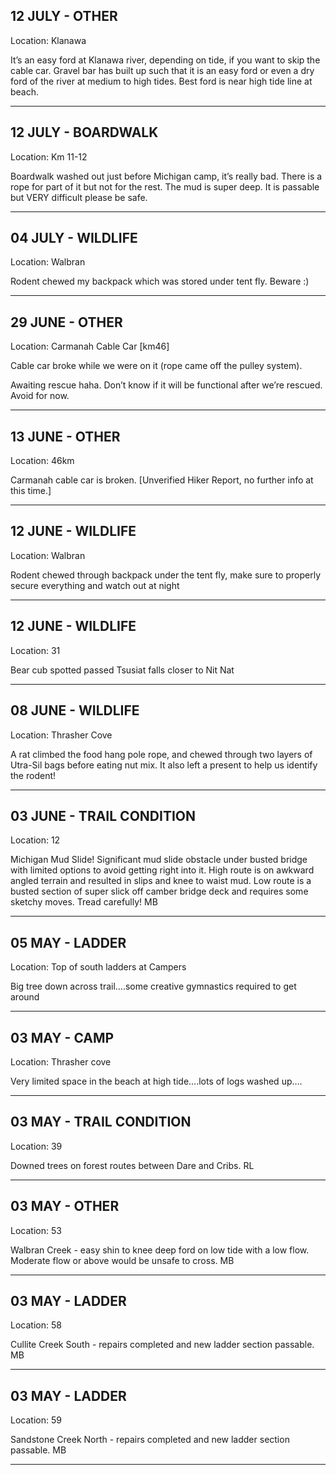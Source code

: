 ## 12 JULY - OTHER
Location: Klanawa

It’s an easy ford at Klanawa river, depending on tide, if you want to skip the cable car. Gravel bar has built up such that it is an easy ford or even a dry ford of the river at medium to high tides.  Best ford is near high tide line at beach.

---

## 12 JULY - BOARDWALK
Location: Km 11-12

Boardwalk washed out just before Michigan camp, it’s really bad.  There is a rope for part of it but not for the rest. The mud is super deep.  It is passable but VERY difficult please be safe. 

---

## 04 JULY - WILDLIFE
Location: Walbran

Rodent chewed my backpack which was stored under tent fly. Beware :)

---

## 29 JUNE - OTHER
Location: Carmanah Cable Car [km46]

Cable car broke while we were on it (rope came off the pulley system). 

Awaiting rescue haha. Don’t know if it will be functional after we’re rescued. Avoid for now. 

---

## 13 JUNE - OTHER
Location: 46km

Carmanah cable car is broken. [Unverified Hiker Report, no further info at this time.]

---

## 12 JUNE - WILDLIFE
Location: Walbran

Rodent chewed through backpack under the tent fly, make sure to properly secure everything and watch out at night

---

## 12 JUNE - WILDLIFE
Location: 31

Bear cub spotted passed Tsusiat falls closer to Nit Nat

---

## 08 JUNE - WILDLIFE
Location: Thrasher Cove

A rat climbed the food hang pole rope, and chewed through two layers of Utra-Sil bags before eating nut mix. It also left a present to help us identify the rodent! 

---

## 03 JUNE - TRAIL CONDITION
Location: 12

Michigan Mud Slide! Significant mud slide obstacle under busted bridge with limited options to avoid getting right into it. High route is on awkward angled terrain and resulted in slips and knee to waist mud. Low route is a busted section of super slick off camber bridge deck and requires some sketchy moves. Tread carefully! MB

---

## 05 MAY - LADDER
Location: Top of south ladders at Campers

Big tree down across trail….some creative gymnastics required to get around

---

## 03 MAY - CAMP
Location: Thrasher cove

Very limited space in the beach at high tide….lots of logs washed up….

---

## 03 MAY - TRAIL CONDITION
Location: 39

Downed trees on forest routes between Dare and Cribs. RL

---

## 03 MAY - OTHER
Location: 53

Walbran Creek - easy shin to knee deep ford on low tide with a low flow. Moderate flow or above would be unsafe to cross. MB

---

## 03 MAY - LADDER
Location: 58

Cullite Creek South - repairs completed and new ladder section passable. MB

---

## 03 MAY - LADDER
Location: 59

Sandstone Creek North - repairs completed and new ladder section passable. MB 

---

